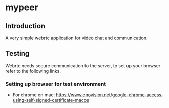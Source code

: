 # mypeer

## Introduction
A very simple webrtc application for video chat and communication.


## Testing

Webrtc needs secure communication to the server, to set up your browser refer to the following links.

### Setting up browser for test environment

- For chrome on mac: https://www.enovision.net/google-chrome-access-using-self-signed-certificate-macos

